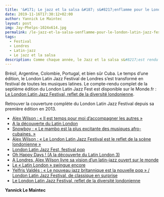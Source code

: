 ```yaml
---
title: '&#171; Le jazz et la salsa &#187; s&#8217;enflamme pour le London Latin Jazz Festival'
date: 2019-11-16T17:30:12+02:00
author: Yannick Le Maintec
layout: post
img: Jay-Phelps-1024x614.jpg
permalink: /le-jazz-et-la-salsa-senflamme-pour-le-london-latin-jazz-festival/
tags:
  - Festival
  - Londres
  - Latin-jazz
  - Le jazz et la salsa
description: Comme chaque année, le Jazz et la salsa s&#8217;est rendu à Londres pour assister au London Latin Jazz Fest, organisé par Peter Conway et Eliane Correa au PizzaExpressLive de Soho.
---
```



Brésil, Argentine, Colombie, Portugal, et bien sûr Cuba. Le temps d’une édition, le London Latin Jazz Festival de Londres s’est transformé en festival de toutes les musiques latines. Le compte-rendu complet de la septième édition du London Latin Jazz Fest est disponible sur le Monde.fr : [Le London Latin Jazz Festival, reflet de la diversité londonienne](https://www.lemonde.fr/le-jazz-et-la-salsa/article/2019/11/13/le-london-latin-jazz-festival-reflet-de-la-diversite-londonienne_6018961_5324427.html).

Retrouver la couverture complète du London Latin Jazz Festival depuis sa première édition en 2013.

  * [Alex Wilson : « Il est temps pour moi d’accompagner les autres »](https://www.lemonde.fr/blog/mundolatino/2013/09/16/alex-wilson-des-pistes-de-danse-aux-clubs-de-jazz/)
  * [A la découverte du Latin London](https://www.lemonde.fr/blog/mundolatino/2013/10/06/a-la-decouverte-du-london-latin-jazz-festival/)
  * [Snowboy : « Le mambo est la plus excitante des musiques afro-cubaines. »](https://www.lemonde.fr/blog/mundolatino/2014/04/09/snowboy-le-mambo-est-la-plus-excitante-des-musiques-afro-cubaines/)
  * [Alex Wilson : « Le London Latin Jazz Festival est le reflet de la scène londonienne »](https://www.lemonde.fr/blog/mundolatino/2014/09/18/le-london-latin-jazz-festival-est-le-reflet-de-la-scene-latin-jazz-de-londres/)
  * [London Latin Jazz Fest, festival pop](https://www.lemonde.fr/blog/mundolatino/2014/12/03/london-latin-jazz-fest-pop-festival/)
  * [Oh Happy Days ! (A la découverte du Latin London 3)](https://www.lemonde.fr/blog/mundolatino/2015/11/11/oh-happy-days-a-la-decouverte-du-latin-london-3/)
  * [A Londres, Alex Wilson livre sa vision d&#8217;un latin-jazz ouvert sur le monde](https://www.lemonde.fr/blog/mundolatino/2016/11/25/au-london-latin-jazz-fest-alex-wilson-livre-sa-vision-dune-musique-ouverte-sur-le-monde/)
  * [Le «&nbsp;Latin London&nbsp;» swingue encore](https://www.lemonde.fr/blog/mundolatino/2017/10/25/le-latin-london-swingue-encore/)
  * [Yelfris Valdés&nbsp;: «&nbsp;Le nouveau jazz britannique est la nouvelle pop&nbsp;» / London Latin Jazz Festival, de classique en surprise](https://www.lemonde.fr/le-jazz-et-la-salsa/article/2018/11/12/yelfris-valdes-le-nouveau-jazz-britannique-est-la-nouvelle-pop_5382281_5324427.html)
  * [Le London Latin Jazz Festival, reflet de la diversité londonienne](https://www.lemonde.fr/le-jazz-et-la-salsa/article/2019/11/13/le-london-latin-jazz-festival-reflet-de-la-diversite-londonienne_6018961_5324427.html?fbclid=IwAR0F7IiYKNQyUcvDWczQRhJo_cUDZiB-YsUN8LoZtAEG-Mr9UtO2iIz2byc)

**Yannick Le Maintec**

